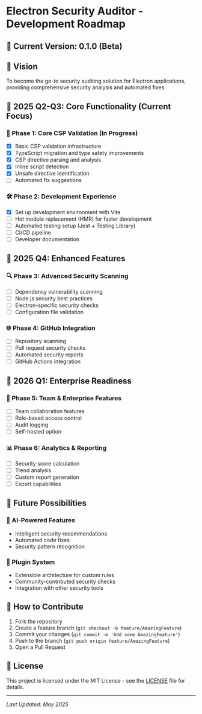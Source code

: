 # Electron Security Auditor - Development Roadmap

## 🚀 Current Version: 0.1.0 (Beta)

## 🌟 Vision
To become the go-to security auditing solution for Electron applications, providing comprehensive security analysis and automated fixes.

## 📅 2025 Q2-Q3: Core Functionality (Current Focus)

### 🎯 Phase 1: Core CSP Validation (In Progress)
- [x] Basic CSP validation infrastructure
- [x] TypeScript migration and type safety improvements
- [x] CSP directive parsing and analysis
- [x] Inline script detection
- [x] Unsafe directive identification
- [ ] Automated fix suggestions

### 🛠️ Phase 2: Development Experience
- [x] Set up development environment with Vite
- [ ] Hot module replacement (HMR) for faster development
- [ ] Automated testing setup (Jest + Testing Library)
- [ ] CI/CD pipeline
- [ ] Developer documentation

## 📅 2025 Q4: Enhanced Features

### 🔍 Phase 3: Advanced Security Scanning
- [ ] Dependency vulnerability scanning
- [ ] Node.js security best practices
- [ ] Electron-specific security checks
- [ ] Configuration file validation

### 🌐 Phase 4: GitHub Integration
- [ ] Repository scanning
- [ ] Pull request security checks
- [ ] Automated security reports
- [ ] GitHub Actions integration

## 📅 2026 Q1: Enterprise Readiness

### 🏢 Phase 5: Team & Enterprise Features
- [ ] Team collaboration features
- [ ] Role-based access control
- [ ] Audit logging
- [ ] Self-hosted option

### 📊 Phase 6: Analytics & Reporting
- [ ] Security score calculation
- [ ] Trend analysis
- [ ] Custom report generation
- [ ] Export capabilities

## 🔮 Future Possibilities

### 🤖 AI-Powered Features
- Intelligent security recommendations
- Automated code fixes
- Security pattern recognition

### 🔌 Plugin System
- Extensible architecture for custom rules
- Community-contributed security checks
- Integration with other security tools

## 📝 How to Contribute

1. Fork the repository
2. Create a feature branch (`git checkout -b feature/AmazingFeature`)
3. Commit your changes (`git commit -m 'Add some AmazingFeature'`)
4. Push to the branch (`git push origin feature/AmazingFeature`)
5. Open a Pull Request

## 📜 License

This project is licensed under the MIT License - see the [LICENSE](LICENSE) file for details.

---
*Last Updated: May 2025*
